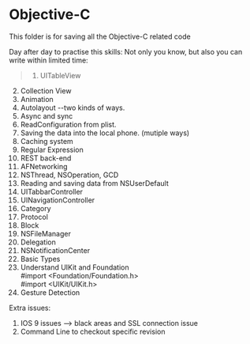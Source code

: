 # Objective-C

This folder is for saving all the Objective-C related code

Day after day to practise this skills:
Not only you know, but also you can write within limited time:




















>1. UITableView
2. Collection View
3. Animation
4. Autolayout --two kinds of ways.
5. Async and sync
6. ReadConfiguration from plist.
7. Saving the data into the local phone. (mutiple ways)
8. Caching system
9. Regular Expression
10. REST back-end
11. AFNetworking
12. NSThread, NSOperation, GCD
13. Reading and saving data from NSUserDefault
14. UITabbarController
15. UINavigationController
16. Category
17. Protocol
18. Block
19. NSFileManager
20. Delegation
21. NSNotificationCenter
22. Basic Types
23. Understand UIKit and Foundation   
\#import \<Foundation/Foundation.h>  
\#import \<UIKit/UIKit.h>
24. Gesture Detection


Extra issues:
1. IOS 9 issues --> black areas and SSL connection issue
2. Command Line to checkout specific revision













